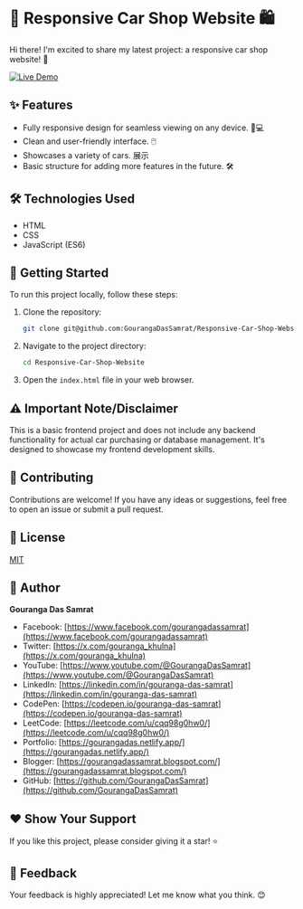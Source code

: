 # 🚗 Responsive Car Shop Website 🛍️

Hi there! I'm excited to share my latest project: a responsive car shop website! 🚀

[![Live Demo](https://img.shields.io/badge/Live%20Demo-View-brightgreen)]()

## ✨ Features

- Fully responsive design for seamless viewing on any device. 📱💻
- Clean and user-friendly interface. 🖱️
- Showcases a variety of cars. 展示
- Basic structure for adding more features in the future. 🛠️

## 🛠️ Technologies Used

- HTML
- CSS
- JavaScript (ES6)

## 🚀 Getting Started

To run this project locally, follow these steps:

1.  Clone the repository:
    ```bash
    git clone git@github.com:GourangaDasSamrat/Responsive-Car-Shop-Website.git
    ```
2.  Navigate to the project directory:
    ```bash
    cd Responsive-Car-Shop-Website
    ```
3.  Open the `index.html` file in your web browser.

## ⚠️ Important Note/Disclaimer

This is a basic frontend project and does not include any backend functionality for actual car purchasing or database management. It's designed to showcase my frontend development skills.

## 🤝 Contributing

Contributions are welcome! If you have any ideas or suggestions, feel free to open an issue or submit a pull request.

## 📄 License

[MIT](LICENSE)

## 🧑 Author

**Gouranga Das Samrat**

- Facebook: [https://www.facebook.com/gourangadassamrat](https://www.facebook.com/gourangadassamrat)
- Twitter: [https://x.com/gouranga_khulna](https://x.com/gouranga_khulna)
- YouTube: [https://www.youtube.com/@GourangaDasSamrat](https://www.youtube.com/@GourangaDasSamrat)
- LinkedIn: [https://linkedin.com/in/gouranga-das-samrat](https://linkedin.com/in/gouranga-das-samrat)
- CodePen: [https://codepen.io/gouranga-das-samrat](https://codepen.io/gouranga-das-samrat)
- LeetCode: [https://leetcode.com/u/cqq98g0hw0/](https://leetcode.com/u/cqq98g0hw0/)
- Portfolio: [https://gourangadas.netlify.app/](https://gourangadas.netlify.app/)
- Blogger: [https://gourangadassamrat.blogspot.com/](https://gourangadassamrat.blogspot.com/)
- GitHub: [https://github.com/GourangaDasSamrat](https://github.com/GourangaDasSamrat)

## ❤️ Show Your Support

If you like this project, please consider giving it a star! ⭐

## 💬 Feedback

Your feedback is highly appreciated! Let me know what you think. 😊
